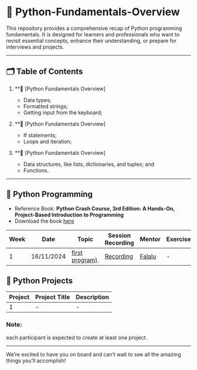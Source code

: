 # 📘 Python-Fundamentals-Overview
This repository provides a comprehensive recap of Python programming fundamentals. It is designed for learners and professionals who want to revisit essential concepts, enhance their understanding, or prepare for interviews and projects.

---



## 🗂 Table of Contents

1. **📘 [Python Fundamentals Overview]
    * Data types;
    * Formatted strings;
    * Getting input from the keyboard;
  
2. **📘 [Python Fundamentals Overview]
    * If statements;
    * Loops and iteration;

3. **📘 [Python Fundamentals Overview]
    * Data structures, like lists, dictionaries, and tuples; and
    * Functions. 
---

## 🐍 Python Programming


- Reference Book: **Python Crash Course, 3rd Edition: A Hands-On, Project-Based Introduction to Programming**
- Download the book [here](https://github.com/arewadataScience/python-programming-fellowship/blob/main/Eric%20Matthes%20-%20Python%20Crash%20Course-No%20Starch%20Press%20(2023).pdf)




| Week | Date      | Topic                                                                                          | Session Recording              | Mentor                                         | Exercises |
|------|-----------|------------------------------------------------------------------------------------------------|--------------------------------|-----------------------------------------------|-----------|
| 1    | 16/11/2024   | [first program)](#). | [Recording](https://youtu.be/1_AOqZM28ww) | [Falalu](#/) | -       |



## 🐍 Python Projects


| Project  | Project Title                              | Description                                                                 |
|-----------|---------------------------------------------|-----------------------------------------------------------------------------|
| 1         |      -                            | -     |

### Note:
each participant is expected to create at least one project.




---

We’re excited to have you on board and can’t wait to see all the amazing things you’ll accomplish!
